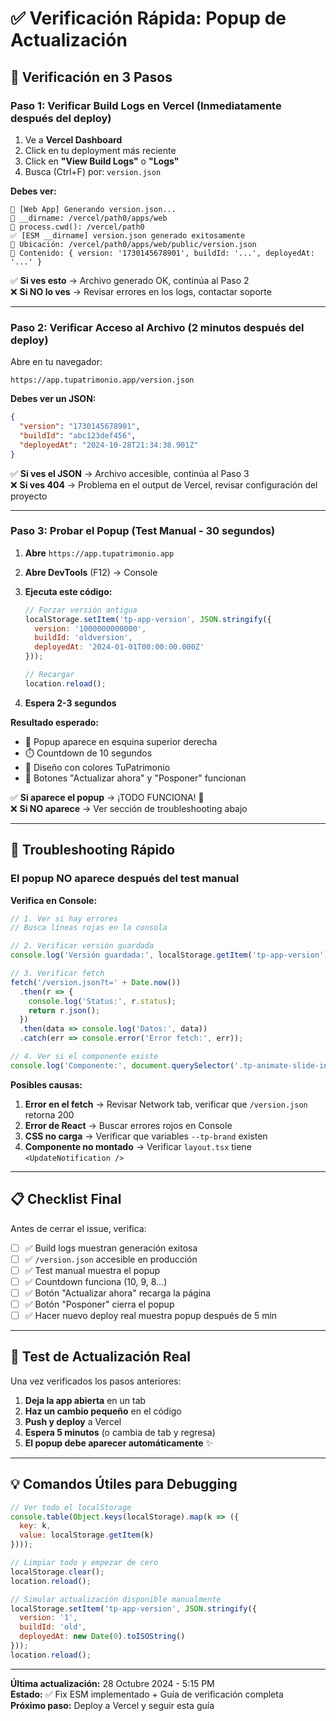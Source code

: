 # ✅ Verificación Rápida: Popup de Actualización

## 🎯 Verificación en 3 Pasos

### Paso 1: Verificar Build Logs en Vercel (Inmediatamente después del deploy)

1. Ve a **Vercel Dashboard**
2. Click en tu deployment más reciente
3. Click en **"View Build Logs"** o **"Logs"**
4. Busca (Ctrl+F) por: `version.json`

**Debes ver:**
```
🔧 [Web App] Generando version.json...
📍 __dirname: /vercel/path0/apps/web
📍 process.cwd(): /vercel/path0
✅ [ESM __dirname] version.json generado exitosamente
📂 Ubicación: /vercel/path0/apps/web/public/version.json
📄 Contenido: { version: '1730145678901', buildId: '...', deployedAt: '...' }
```

✅ **Si ves esto** → Archivo generado OK, continúa al Paso 2  
❌ **Si NO lo ves** → Revisar errores en los logs, contactar soporte

---

### Paso 2: Verificar Acceso al Archivo (2 minutos después del deploy)

Abre en tu navegador:
```
https://app.tupatrimonio.app/version.json
```

**Debes ver un JSON:**
```json
{
  "version": "1730145678901",
  "buildId": "abc123def456",
  "deployedAt": "2024-10-28T21:34:38.901Z"
}
```

✅ **Si ves el JSON** → Archivo accesible, continúa al Paso 3  
❌ **Si ves 404** → Problema en el output de Vercel, revisar configuración del proyecto

---

### Paso 3: Probar el Popup (Test Manual - 30 segundos)

1. **Abre** `https://app.tupatrimonio.app`

2. **Abre DevTools** (F12) → Console

3. **Ejecuta este código:**
   ```javascript
   // Forzar versión antigua
   localStorage.setItem('tp-app-version', JSON.stringify({
     version: '1000000000000',
     buildId: 'oldversion',
     deployedAt: '2024-01-01T00:00:00.000Z'
   }));
   
   // Recargar
   location.reload();
   ```

4. **Espera 2-3 segundos**

**Resultado esperado:**
- 🎉 Popup aparece en esquina superior derecha
- ⏱️ Countdown de 10 segundos
- 🎨 Diseño con colores TuPatrimonio
- 🔘 Botones "Actualizar ahora" y "Posponer" funcionan

✅ **Si aparece el popup** → ¡TODO FUNCIONA! 🎉  
❌ **Si NO aparece** → Ver sección de troubleshooting abajo

---

## 🐛 Troubleshooting Rápido

### El popup NO aparece después del test manual

**Verifica en Console:**

```javascript
// 1. Ver si hay errores
// Busca líneas rojas en la consola

// 2. Verificar versión guardada
console.log('Versión guardada:', localStorage.getItem('tp-app-version'));

// 3. Verificar fetch
fetch('/version.json?t=' + Date.now())
  .then(r => {
    console.log('Status:', r.status);
    return r.json();
  })
  .then(data => console.log('Datos:', data))
  .catch(err => console.error('Error fetch:', err));

// 4. Ver si el componente existe
console.log('Componente:', document.querySelector('.tp-animate-slide-in'));
```

**Posibles causas:**

1. **Error en el fetch** → Revisar Network tab, verificar que `/version.json` retorna 200
2. **Error de React** → Buscar errores rojos en Console
3. **CSS no carga** → Verificar que variables `--tp-brand` existen
4. **Componente no montado** → Verificar `layout.tsx` tiene `<UpdateNotification />`

---

## 📋 Checklist Final

Antes de cerrar el issue, verifica:

- [ ] ✅ Build logs muestran generación exitosa
- [ ] ✅ `/version.json` accesible en producción
- [ ] ✅ Test manual muestra el popup
- [ ] ✅ Countdown funciona (10, 9, 8...)
- [ ] ✅ Botón "Actualizar ahora" recarga la página
- [ ] ✅ Botón "Posponer" cierra el popup
- [ ] ✅ Hacer nuevo deploy real muestra popup después de 5 min

---

## 🎯 Test de Actualización Real

Una vez verificados los pasos anteriores:

1. **Deja la app abierta** en un tab
2. **Haz un cambio pequeño** en el código
3. **Push y deploy** a Vercel
4. **Espera 5 minutos** (o cambia de tab y regresa)
5. **El popup debe aparecer automáticamente** ✨

---

## 💡 Comandos Útiles para Debugging

```javascript
// Ver todo el localStorage
console.table(Object.keys(localStorage).map(k => ({
  key: k,
  value: localStorage.getItem(k)
})));

// Limpiar todo y empezar de cero
localStorage.clear();
location.reload();

// Simular actualización disponible manualmente
localStorage.setItem('tp-app-version', JSON.stringify({
  version: '1',
  buildId: 'old',
  deployedAt: new Date(0).toISOString()
}));
location.reload();
```

---

**Última actualización:** 28 Octubre 2024 - 5:15 PM  
**Estado:** ✅ Fix ESM implementado + Guía de verificación completa  
**Próximo paso:** Deploy a Vercel y seguir esta guía

